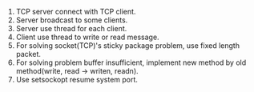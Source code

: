 1. TCP server connect with TCP client.
2. Server broadcast to some clients.
3. Server use thread for each client.
4. Client use thread to write or read message.
5. For solving socket(TCP)'s sticky package problem, use fixed length packet.
6. For solving problem buffer insufficient, implement new method by old method(write, read -> writen, readn).
7. Use setsockopt resume system port.
